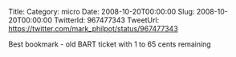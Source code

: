 Title: 
Category: micro
Date: 2008-10-20T00:00:00
Slug: 2008-10-20T00:00:00
TwitterId: 967477343
TweetUrl: https://twitter.com/mark_philpot/status/967477343

Best bookmark - old BART ticket with 1 to 65 cents remaining